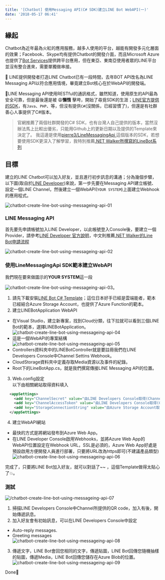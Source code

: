 ```yaml
---
title: '[Chatbot] 使用Messaging API(C# SDK)建立LINE Bot WebAPI(一)'
date: '2018-05-17 06:41'
---
```


## 緣起
Chatbot為近年最為火紅的應用服務，越多人使用的平台，越能有開發多元化層面的效果；Facebook、Skype均有提供Chatbot的開發介面，而且Microsoft Azure也提供了[Bot Services](https://azure.microsoft.com/zh-tw/services/bot-service/)提供跨平台應用，但在東亞、東南亞使用者眾的LINE平台並沒有整合進來，需要單獨做串接。

:beginner: LINE提供開發者打造LINE Chatbot已有一段時間，去年BOT API改名為LINE Messaging API以符合應用情境，畢竟建立Bot核心在於WebAPI的開發端。

🚀LINE Messaging API使用RESTful的通訊格式，雖然知道，使用原生的API最為安全可靠，但是最後還是被 😩**懶惰** 擊垮，開始了尋覓SDK的生涯；[LINE官方提供的SDK](https://developers.line.me/en/docs/messaging-api/line-bot-sdk/)，有```Java```、```PHP```、等，但沒有提供```C#```(沒關係，已經習慣了)，但還是有社群善心人事提供了C#版本。

> 官網推薦了兩個社群開發的C# SDK，也有台灣人自己提供的版本，當然沒辦法馬上比較出優劣，只能用Github上的更新日期以及提供的Template來決定了。
> 我這邊是使用[pierre3/LineMessagingApi ](https://github.com/pierre3/LineMessagingApi)這個版本的SDK，若想要使用SDK更深入了解學習，我特別推薦[.NET Walker所撰寫的LineBot系列](http://studyhost.blogspot.tw/2016/05/linebot-1-clinebot.html)

## 目標
建立的LINE Chatbot可以加入好友，並且進行初步訊息的溝通；分為幾個步驟，以下圖(取自於[LINE Developer](https://developers.line.me/en/docs/messaging-api/overview/))來說，第一步先要在Messaging API建立帳號、設定一個LINE Channel，然後建立一個WebAPI(```YOUR SYSTEM```)上面建立Webhook的應用程式。  

![chatbot-create-line-bot-using-messageing-api-01](/images/2018/05/chatbot-create-line-bot-using-messageing-api-01.png)

### LINE Messaging API
首先要先申請帳號加入LINE Developer，以此帳號登入Console後，要建立一個Provider，請參考[LINE Developer 官方說明](https://developers.line.me/en/docs/messaging-api/overview/)，中文則推薦[.NET Walker的Line Bot申請流程](http://studyhost.blogspot.tw/2016/05/linebot-1-clinebot.html)  

![chatbot-create-line-bot-using-messageing-api-02](/images/2018/05/chatbot-create-line-bot-using-messageing-api-02.png)

### 使用LineMessagingApi SDK範本建立WebAPI
我們現在要來做圖示的**YOUR SYSTEM**這一段  

![chatbot-create-line-bot-using-messageing-api-03](/images/2018/05/chatbot-create-line-bot-using-messageing-api-03.png)。
1. 請先下載安裝[LINE Bot C# Template](https://marketplace.visualstudio.com/items?itemName=pierre3.LINEBotCSharpTemplate)；這位日本好手已經是雲端能者，範本已經結合Azure Storage Account，也提供了Azure Function的範本。
2. 建立LINEBotApplication WebAPI  
  - 在Visual Studio，建立新專案，找到Cloud分類，往下拉就可以看到三個LINE Bot的範本，選擇LINEBotApplication。  
  ![chatbot-create-line-bot-using-messageing-api-04](/images/2018/05/chatbot-create-line-bot-using-messageing-api-04.png)
  - 這是一個WebAPI的專案結構  
   ![chatbot-create-line-bot-using-messageing-api-05](/images/2018/05/chatbot-create-line-bot-using-messageing-api-05.png)
  - Controllers資料夾中的LINEBotController就是要註冊我們在LINE Developers Console中Channel Settins Webhook。
  - CloudStorage資料夾中定義存取Media資源以及事件的紀錄。
  - Root下的LineBotApp.cs，就是我們撰寫傳接LINE Messaging API的位置。
3. Web.config設定  
  以下由相關網站取得資料填入
  ```XML
    <appSettings>
      <add key="ChannelSecret" value="由LINE Developers Console取得(Channel secret)" />
      <add key="ChannelAccessToken" value="由LINE Developers Console取得(Channel accesss token)" />
      <add key="StorageConnectionString" value="由Azure Storage Account取得連線字串" />
    </appSettings>
  ```
4. 建立WebAPI網站
  - 最快的方式是將網站發布到Azure Web App。
  - 在LINE Developer Console啟用Webhooks，並將Azure Web App的WebAPI位置設定在Webhook URL，SSL是必須的，Azure Web App好處是預設啟用方便開發人員進行部署，只要將URL改為https即可(不建議產品類型)  
  ![chatbot-create-line-bot-using-messageing-api-06](/images/2018/05/chatbot-create-line-bot-using-messageing-api-06.png)

完成了，只要將LINE Bot加入好友，就可以對話了~~ ，這個Template做得太貼心了💥。

### 測試
![/chatbot-create-line-bot-using-messageing-api-07](/images/2018/05/chatbot-create-line-bot-using-messageing-api-07.png)
1. 掃描LINE Developers Console中Channel所提供的QR code，加入有後，開始傳遞訊息。
2. 加入好友會有初始訊息，可以在LINE Developers Console中設定
  - Auto-reply messages.
  - Greeting messages  
  ![chatbot-create-line-bot-using-messageing-api-08](/images/2018/05/chatbot-create-line-bot-using-messageing-api-08.png)
3. 傳遞文字，LINE Bot會回您相同的文字，傳遞貼圖，LINE Bot回傳您隨機抽樣的貼圖，傳遞Media，LINE Bot回傳您儲存在Azure Blob的位置。  
   ![chatbot-create-line-bot-using-messageing-api-09](/images/2018/05/chatbot-create-line-bot-using-messageing-api-09.png)

Done:metal:
